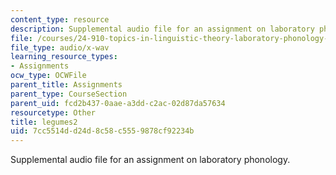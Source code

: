 ```yaml
---
content_type: resource
description: Supplemental audio file for an assignment on laboratory phonology.
file: /courses/24-910-topics-in-linguistic-theory-laboratory-phonology-spring-2007/7cc5514dd24d8c58c5559878cf92234b_legumes2.wav
file_type: audio/x-wav
learning_resource_types:
- Assignments
ocw_type: OCWFile
parent_title: Assignments
parent_type: CourseSection
parent_uid: fcd2b437-0aae-a3dd-c2ac-02d87da57634
resourcetype: Other
title: legumes2
uid: 7cc5514d-d24d-8c58-c555-9878cf92234b
---
```

Supplemental audio file for an assignment on laboratory phonology.


